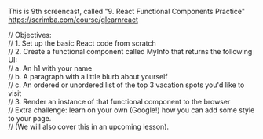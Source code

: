 This is 9th screencast, called "9. React Functional Components Practice"<br />
https://scrimba.com/course/glearnreact


// Objectives:<br />
// 1. Set up the basic React code from scratch<br />
// 2. Create a functional component called MyInfo that returns the following UI:<br />
    // a. An h1 with your name<br />
    // b. A paragraph with a little blurb about yourself<br />
    // c. An ordered or unordered list of the top 3 vacation spots you'd like to visit<br />
// 3. Render an instance of that functional component to the browser<br />
// Extra challenge: learn on your own (Google!) how you can add some style to your page.<br />
// (We will also cover this in an upcoming lesson).<br />